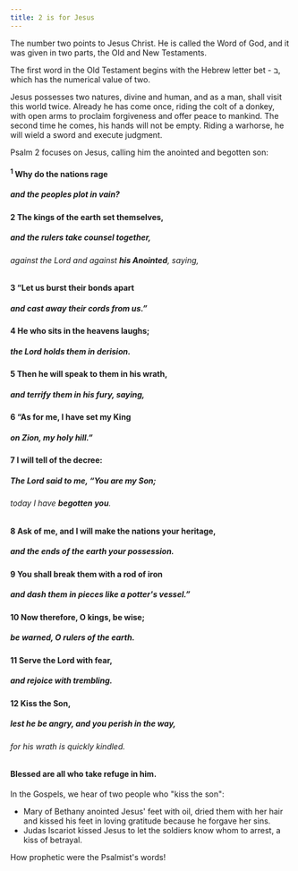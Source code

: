 ```yaml
---
title: 2 is for Jesus
---
```


The number two points to Jesus Christ. He is called the Word of God, and it was given in two parts, the Old and New Testaments. 

The first word in the Old Testament begins with the Hebrew letter bet - ב, which has the numerical value of two.

Jesus possesses two natures, divine and human, and as a man, shall visit this world twice. Already he has come once, riding the colt of a donkey, with open arms to proclaim forgiveness and offer peace to mankind. The second time he comes, his hands will not be empty. Riding a warhorse, he will wield a sword and execute judgment.

Psalm 2 focuses on Jesus, calling him the anointed and begotten son:

#### <sup>1</sup> Why do the nations rage
#####    and the peoples plot in vain?
#### 2 The kings of the earth set themselves,
#####    and the rulers take counsel together,
######    against the Lord and against **his Anointed**, saying,
#### 3 “Let us burst their bonds apart
#####    and cast away their cords from us.”

#### 4 He who sits in the heavens laughs;
#####    the Lord holds them in derision.
#### 5 Then he will speak to them in his wrath,
#####    and terrify them in his fury, saying,
#### 6 “As for me, I have set my King
#####    on Zion, my holy hill.”

#### 7 I will tell of the decree:
#####    The Lord said to me, “You are **my Son**;
######    today I have **begotten you**.
#### 8 Ask of me, and I will make the nations your heritage,
#####    and the ends of the earth your possession.
#### 9 You shall break them with a rod of iron
#####    and dash them in pieces like a potter's vessel.”

#### 10 Now therefore, O kings, be wise;
#####    be warned, O rulers of the earth.
#### 11 Serve the Lord with fear,
#####    and rejoice with trembling.
#### 12 **Kiss the Son**,
#####    lest he be angry, and you perish in the way,
######    for his wrath is quickly kindled.
#### Blessed are all who take refuge in him.

In the Gospels, we hear of two people who "kiss the son":

  - Mary of Bethany anointed Jesus' feet with oil, dried them with her hair and kissed his feet in loving gratitude because he forgave her sins.
  - Judas Iscariot kissed Jesus to let the soldiers know whom to arrest, a kiss of betrayal.

How prophetic were the Psalmist's words!
